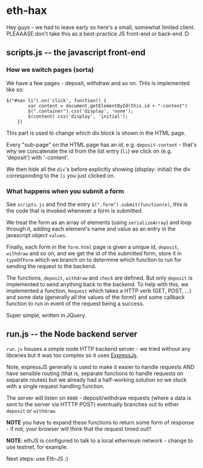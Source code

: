 # eth-hax

Hey guys - we had to leave early so here's a small, somewhat limited client.
PLEAAASE don't take this as a best-practice JS front-end or back-end :D

## scripts.js -- the javascript front-end

### How we switch pages (sorta)
We have a few pages - deposit, withdraw and so on. THis is implemented like so:


```
$("#nav li").on('click', function() {
        var content = document.getElementById(this.id + "-content")
        $(".container").css('display', 'none');
        $(content).css('display', 'initial');
    })
```

This part is used to change which div block is shown in the HTML page.

Every "sub-page" on the HTML page has an id, e.g. `deposit-content` - that's why
we concatenate the id from the list entry (`li`) we click on (e.g. 'deposit') with
'-content'.

We then hide all the `div`'s before explicitly showing (display: initial) the
div corresponding to the `li` you just clicked on.

### What happens when you submit a form

See `scripts.js` and find the entry `$(".form").submit(function(e)`, this is the
code that is invoked whenever a form is submitted.

We treat the form as an array of elements (using `serializeArray`) and loop through it,
adding each element's name and value as an entry in the javascript object `values`.

Finally, each form in the `form.html` page is given a unique id, `deposit`, `withdraw`
and so on, and we get the id of the submitted form, store it in `typeOfForm` which
we branch on to determine which function to run for sending the request to the backend.

The functions, `deposit`, `withdraw` and `check` are defined. But only `deposit` is
implemented to send anything back to the backend.
To help with this, we implemented a function, `Request` which takes a HTTP verb
(GET, POST, ...) and some data (generally all the values of the form!) and some
callback function to run in event of the request being a success.


Super simple, written in JQuery.

## run.js -- the Node backend server


`run.js` houses a simple node HTTP backend server - we tried without any
libraries but it was too complex so it uses [ExpressJs](https://expressjs.com/).

Note, expressJS generally is used to make it easier to handle requests AND have
sensible routing (that is, separate functions to handle requests on separate routes)
but we already had a half-working solution so we stuck with a single request handling
function.

The server will listen on `8080` - deposit/withdraw requests (where a data is sent to
the server via HTTTP POST) eventually branches out to either `deposit` or `withdraw`.

**NOTE** you have to expand these functions to return some form of response - if not,
your browser will think that the request timed out!!

**NOTE**: ethJS is configured to talk to a local etherreum network - change to use testnet, for example.

Next steps: use Eth-JS :)
